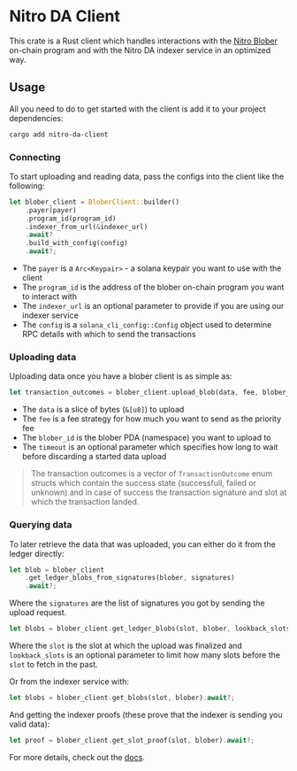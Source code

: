 # Nitro DA Client

This crate is a Rust client which handles interactions with the [Nitro Blober](https://crates.io/nitro-da-blober) on-chain program
and with the Nitro DA indexer service in an optimized way.

## Usage

All you need to do to get started with the client is add it to your project dependencies:

```bash
cargo add nitro-da-client
```

### Connecting

To start uploading and reading data, pass the configs into the client like the following:

```rust
let blober_client = BloberClient::builder()
    .payer(payer)
    .program_id(program_id)
    .indexer_from_url(&indexer_url)
    .await?
    .build_with_config(config)
    .await?;
```

- The `payer` is a `Arc<Keypair>` - a solana keypair you want to use with the client
- The `program_id` is the address of the blober on-chain program you want to interact with
- The `indexer_url` is an optional parameter to provide if you are using our indexer service
- The `config` is a `solana_cli_config::Config` object used to determine RPC details with which to send the transactions

### Uploading data

Uploading data once you have a blober client is as simple as:

```rust
let transaction_outcomes = blober_client.upload_blob(data, fee, blober_id, timeout).await?;
```

- The `data` is a slice of bytes (`&[u8]`) to upload
- The `fee` is a fee strategy for how much you want to send as the priority fee
- The `blober_id` is the blober PDA (namespace) you want to upload to
- The `timeout` is an optional parameter which specifies how long to wait before discarding a started data upload

> The transaction outcomes is a vector of `TransactionOutcome` enum structs which contain the success state (successfull, failed or unknown) and
> in case of success the transaction signature and slot at which the transaction landed.

### Querying data

To later retrieve the data that was uploaded, you can either do it from the ledger directly:

```rust
let blob = blober_client
    .get_ledger_blobs_from_signatures(blober, signatures)
    .await?;
```

Where the `signatures` are the list of signatures you got by sending the upload request.

```rust
let blobs = blober_client.get_ledger_blobs(slot, blober, lookback_slots).await?;
```

Where the `slot` is the slot at which the upload was finalized and `lookback_slots` is an optional parameter to limit how many slots before the `slot`
to fetch in the past.

Or from the indexer service with:

```rust
let blobs = blober_client.get_blobs(slot, blober).await?;
```

And getting the indexer proofs (these prove that the indexer is sending you valid data):

```rust
let proof = blober_client.get_slot_proof(slot, blober).await?;
```

For more details, check out the [docs](https://docs.rs/nitro-da-client).
